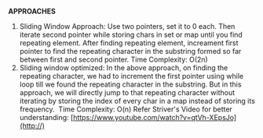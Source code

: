 **APPROACHES**
​
1. Sliding Window Approach: Use two pointers, set it to 0 each. Then iterate second pointer while storing chars in set or map until you find repeating element. After finding repeating element, increament first pointer to find the repeating character in the substring formed so far between first and second pointer.
Time Complexity: O(2n)
2. Sliding window optimized: In the above approach, on finding the repeating character, we had to increment the first pointer using while loop till we found the repeating character in the substring. But in this approach, we will directly jump to that repeating character without iterating by storing the index of every char in a map instead of storing its frequency.
​
Time Complexity: O(n)
Refer Striver's Video for better understanding: [https://www.youtube.com/watch?v=qtVh-XEpsJo](http://)